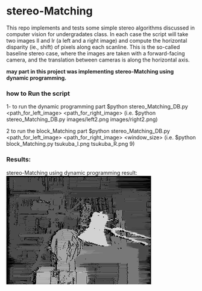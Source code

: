 # stereo-Matching
This repo implements and tests some simple stereo algorithms discussed in computer vision for undergradates class. In each case the script will take two images Il and Ir (a left and a right image) and compute the horizontal disparity (ie., shift) of pixels along each scanline. This is the so-called baseline stereo case, where the images are taken with a forward-facing camera, and the translation between cameras is along the horizontal axis.

**may part in this project was implementing stereo-Matching using dynamic programming.**

### how to Run the script
  1- to run the dynamic programming part $python stereo_Matching_DB.py <path_for_left_image> <path_for_right_image> 
  (i.e. $python stereo_Matching_DB.py images/left2.png images/right2.png)
  
  2 to run the block_Matching part $python stereo_Matching_DB.py <path_for_left_image> <path_for_right_image> <window_size>
  (i.e. $python block_Matching.py tsukuba_l.png tsukuba_R.png 9)
 
### Results:
 stereo-Matching using dynamic programming result:
 ![this is image](/1.png)
